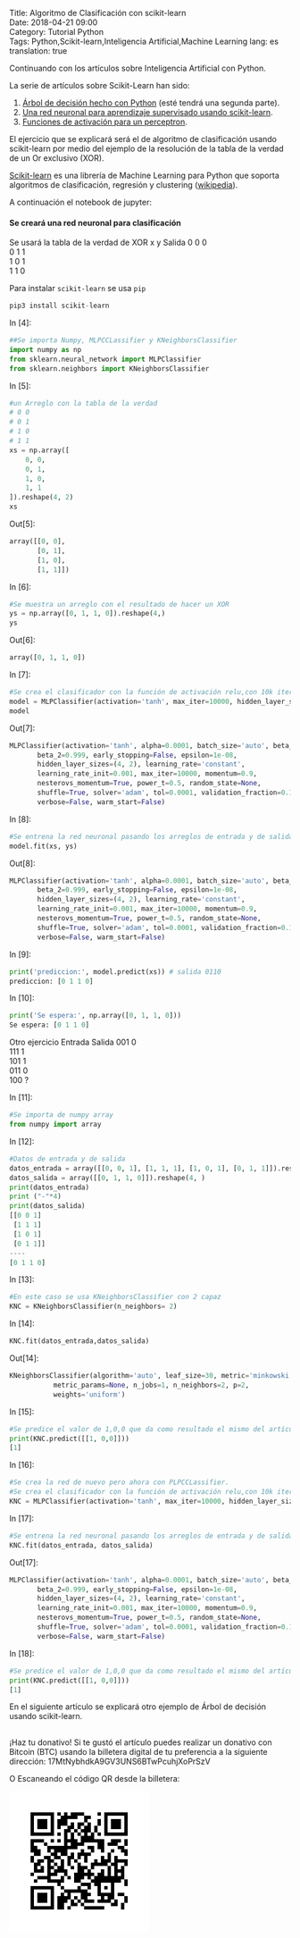 Title: Algoritmo de Clasificación con scikit-learn  
Date: 2018-04-21 09:00  
Category: Tutorial Python  
Tags: Python,Scikit-learn,Inteligencia Artificial,Machine Learning
lang: es  
translation: true


Continuando con los artículos sobre Inteligencia Artificial con Python.

La serie de artículos sobre Scikit-Learn han sido:

1. [Árbol de decisión hecho con Python](https://www.seraph.to/arbol-de-decision-hecho-en-python.html) (esté tendrá una segunda parte).  
2. [Una red neuronal para aprendizaje supervisado usando scikit-learn](https://www.seraph.to/una-red-neuronal-para-aprendizaje-supervisado-usando-scikit-learn.html).  
3. [Funciones de activación para un perceptron](https://www.seraph.to/funciones-de-activacion-para-un-perceptron.html).  


El ejercicio que se explicará será el de algoritmo de clasificación usando scikit-learn por medio del ejemplo de la resolución de la tabla de la verdad de un Or exclusivo (XOR).

[Scikit-learn](http://scikit-learn.org/) es una librería de Machine Learning para Python que soporta algoritmos de clasificación, regresión y clustering ([wikipedia](https://en.wikipedia.org/wiki/Scikit-learn)).

A continuación el notebook de jupyter:

#### Se creará una red neuronal para clasificación
Se usará la tabla de la verdad de XOR
x	y	Salida
0	0	0	
0	1	1	
1	0	1	
1	1	0	

Para instalar `scikit-learn` se usa `pip`
```python
pip3 install scikit-learn
```
In [4]:
```python
##Se importa Numpy, MLPCCLassifier y KNeighborsClassifier
import numpy as np
from sklearn.neural_network import MLPClassifier
from sklearn.neighbors import KNeighborsClassifier
```
In [5]:
```python
#un Arreglo con la tabla de la verdad
# 0 0
# 0 1
# 1 0
# 1 1
xs = np.array([
    0, 0,
    0, 1,
    1, 0,
    1, 1
]).reshape(4, 2)
xs
```
Out[5]:
```python
array([[0, 0],
       [0, 1],
       [1, 0],
       [1, 1]])
```
In [6]:
```python
#Se muestra un arreglo con el resultado de hacer un XOR
ys = np.array([0, 1, 1, 0]).reshape(4,)
ys
```
Out[6]:
```python
array([0, 1, 1, 0])
```
In [7]:
```python
#Se crea el clasificador con la función de activación relu,con 10k iteraciones y tiene capaz ocultas 4,2
model = MLPClassifier(activation='tanh', max_iter=10000, hidden_layer_sizes=(4,2))
model
```
Out[7]:
```python
MLPClassifier(activation='tanh', alpha=0.0001, batch_size='auto', beta_1=0.9,
       beta_2=0.999, early_stopping=False, epsilon=1e-08,
       hidden_layer_sizes=(4, 2), learning_rate='constant',
       learning_rate_init=0.001, max_iter=10000, momentum=0.9,
       nesterovs_momentum=True, power_t=0.5, random_state=None,
       shuffle=True, solver='adam', tol=0.0001, validation_fraction=0.1,
       verbose=False, warm_start=False)
```
In [8]:
```python
#Se entrena la red neuronal pasando los arreglos de entrada y de salida
model.fit(xs, ys)
```
Out[8]:
```python
MLPClassifier(activation='tanh', alpha=0.0001, batch_size='auto', beta_1=0.9,
       beta_2=0.999, early_stopping=False, epsilon=1e-08,
       hidden_layer_sizes=(4, 2), learning_rate='constant',
       learning_rate_init=0.001, max_iter=10000, momentum=0.9,
       nesterovs_momentum=True, power_t=0.5, random_state=None,
       shuffle=True, solver='adam', tol=0.0001, validation_fraction=0.1,
       verbose=False, warm_start=False)
```
In [9]:
```python
print('prediccion:', model.predict(xs)) # salida 0110
prediccion: [0 1 1 0]
```
In [10]:
```python
print('Se espera:', np.array([0, 1, 1, 0]))
Se espera: [0 1 1 0]
```
Otro ejercicio
Entrada	Salida
001	0	
111	1	
101	1	
011	0	
100	?	

In [11]:
```python
#Se importa de numpy array
from numpy import array
```
In [12]:
```python
#Datos de entrada y de salida
datos_entrada = array([[0, 0, 1], [1, 1, 1], [1, 0, 1], [0, 1, 1]]).reshape(4, 3)
datos_salida = array([[0, 1, 1, 0]]).reshape(4, )
print(datos_entrada)
print ("-"*4)
print(datos_salida)
[[0 0 1]
 [1 1 1]
 [1 0 1]
 [0 1 1]]
----
[0 1 1 0]
```
In [13]:
```python
#En este caso se usa KNeighborsClassifier con 2 capaz
KNC = KNeighborsClassifier(n_neighbors= 2)
```
In [14]:
```python
KNC.fit(datos_entrada,datos_salida)
```
Out[14]:
```python
KNeighborsClassifier(algorithm='auto', leaf_size=30, metric='minkowski',
           metric_params=None, n_jobs=1, n_neighbors=2, p=2,
           weights='uniform')
```
In [15]:
```python
#Se predice el valor de 1,0,0 que da como resultado el mismo del artículo anterior.
print(KNC.predict([[1, 0,0]]))
[1]
```
In [16]:
```python
#Se crea la red de nuevo pero ahora con PLPCCLassifier.
#Se crea el clasificador con la función de activación relu,con 10k iteraciones y tiene capaz ocultas 4,2
KNC = MLPClassifier(activation='tanh', max_iter=10000, hidden_layer_sizes=(4,2))
```
In [17]:
```python
#Se entrena la red neuronal pasando los arreglos de entrada y de salida
KNC.fit(datos_entrada, datos_salida)
```
Out[17]:
```python
MLPClassifier(activation='tanh', alpha=0.0001, batch_size='auto', beta_1=0.9,
       beta_2=0.999, early_stopping=False, epsilon=1e-08,
       hidden_layer_sizes=(4, 2), learning_rate='constant',
       learning_rate_init=0.001, max_iter=10000, momentum=0.9,
       nesterovs_momentum=True, power_t=0.5, random_state=None,
       shuffle=True, solver='adam', tol=0.0001, validation_fraction=0.1,
       verbose=False, warm_start=False)
```
In [18]:
```python
#Se predice el valor de 1,0,0 que da como resultado el mismo del artículo anterior.
print(KNC.predict([[1, 0,0]]))
[1]
```

En el siguiente artículo se explicará otro ejemplo de Árbol de decisión usando scikit-learn.

##  ##
¡Haz tu donativo!
Si te gustó el artículo puedes realizar un donativo con Bitcoin (BTC)
usando la billetera digital de tu preferencia a la siguiente
dirección: 17MtNybhdkA9GV3UNS6BTwPcuhjXoPrSzV

O Escaneando el código QR desde la billetera:

![17MtNybhdkA9GV3UNS6BTwPcuhjXoPrSzV](./images/17MtNybhdkA9GV3UNS6BTwPcuhjXoPrSzV.png)


